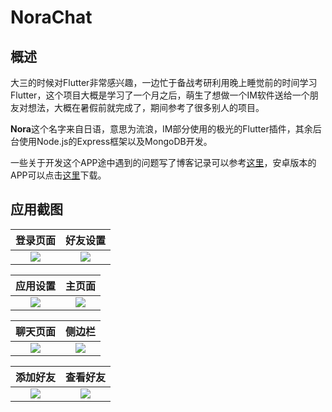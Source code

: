 # NoraChat 

## 概述

大三的时候对Flutter非常感兴趣，一边忙于备战考研利用晚上睡觉前的时间学习Flutter，这个项目大概是学习了一个月之后，萌生了想做一个IM软件送给一个朋友对想法，大概在暑假前就完成了，期间参考了很多别人的项目。

**Nora**这个名字来自日语，意思为流浪，IM部分使用的极光的Flutter插件，其余后台使用Node.js的Express框架以及MongoDB开发。

一些关于开发这个APP途中遇到的问题写了博客记录可以参考[这里](https://www.sagezhong.top/archives/72/)，安卓版本的APP可以点击[这里](https://github.com/sagezhong/flutter_nora_chat/releases/download/1.1.0/norachat.1.1.0.apk)下载。

## 应用截图

|                           登录页面                           |                           好友设置                           |
| :----------------------------------------------------------: | :----------------------------------------------------------: |
| ![](https://sagezhong.oss-cn-shenzhen.aliyuncs.com/images/20191014161553.jpeg) | ![](https://sagezhong.oss-cn-shenzhen.aliyuncs.com/images/20191014161652.jpeg) |

|                           应用设置                           |                            主页面                            |
| :----------------------------------------------------------: | :----------------------------------------------------------: |
| ![](https://sagezhong.oss-cn-shenzhen.aliyuncs.com/images/20191014161631.jpeg) | ![](https://sagezhong.oss-cn-shenzhen.aliyuncs.com/images/20191014162832.jpeg) |



|                           聊天页面                           |                            侧边栏                            |
| :----------------------------------------------------------: | :----------------------------------------------------------: |
| ![](https://sagezhong.oss-cn-shenzhen.aliyuncs.com/images/20191014163325.jpeg) | ![](https://sagezhong.oss-cn-shenzhen.aliyuncs.com/images/20191020144933.jpeg) |

|                           添加好友                           |                           查看好友                           |
| :----------------------------------------------------------: | :----------------------------------------------------------: |
| ![](https://sagezhong.oss-cn-shenzhen.aliyuncs.com/images/20191020151859.png) | ![](https://sagezhong.oss-cn-shenzhen.aliyuncs.com/images/20191020151912.png) |






